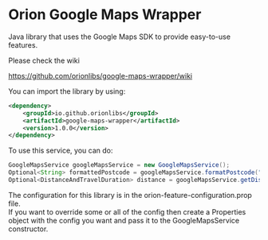 # Orion Google Maps Wrapper
Java library that uses the Google Maps SDK to provide easy-to-use features.

Please check the wiki

https://github.com/orionlibs/google-maps-wrapper/wiki

You can import the library by using:  
```xml
<dependency>
    <groupId>io.github.orionlibs</groupId>
    <artifactId>google-maps-wrapper</artifactId>
    <version>1.0.0</version>
</dependency>
```

To use this service, you can do:
```java
GoogleMapsService googleMapsService = new GoogleMapsService();
Optional<String> formattedPostcode = googleMapsService.formatPostcode("w69hh");//W6 9HH
Optional<DistanceAndTravelDuration> distance = googleMapsService.getDistanceAndTravelDuration("W6 9HH", "SW7 3DP");
```
The configuration for this library is in the orion-feature-configuration.prop file.  
If you want to override some or all of the config then create a Properties object with the config you want and pass it to the GoogleMapsService constructor.